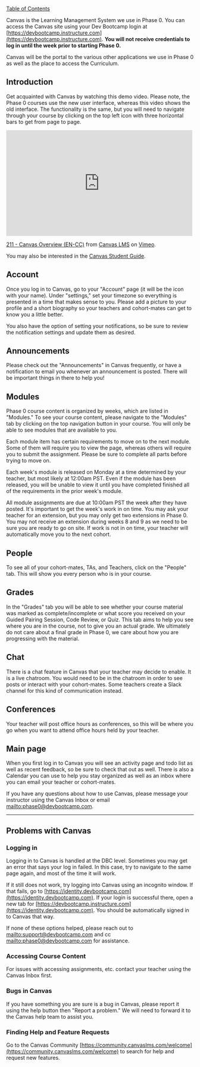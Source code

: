 [Table of Contents](README.md)

Canvas is the Learning Management System we use in Phase 0. You can access the Canvas site using your Dev Bootcamp login at [https://devbootcamp.instructure.com](https://devbootcamp.instructure.com). **You will not receive credentials to log in until the week prior to starting Phase 0.**

Canvas will be the portal to the various other applications we use in Phase 0 as well as the place to access the Curriculum.

## Introduction
Get acquainted with Canvas by watching this demo video. Please note, the Phase 0 courses use the new user interface, whereas this video shows the old interface. The functionality is the same, but you will need to navigate through your course by clicking on the top left icon with three horizontal bars to get from page to page.

<iframe src="https://player.vimeo.com/video/74677643?title=0&byline=0&portrait=0" width="500" height="284" frameborder="0" webkitallowfullscreen mozallowfullscreen allowfullscreen></iframe> <p><a href="https://vimeo.com/74677643">211 - Canvas Overview (EN-CC)</a> from <a href="https://vimeo.com/canvaslms">Canvas LMS</a> on <a href="https://vimeo.com">Vimeo</a>.</p>

You may also be interested in the [Canvas Student Guide](https://community.canvaslms.com/docs/DOC-4121).

## Account
Once you log in to Canvas, go to your "Account" page (it will be the icon with your name). Under "settings," set your timezone so everything is presented in a time that makes sense to you. Please add a picture to your profile and a short biography so your teachers and cohort-mates can get to know you a little better.

You also have the option of setting your notifications, so be sure to review the notification settings and update them as desired.

## Announcements
Please check out the "Announcements" in Canvas frequently, or have a notification to email you whenever an announcement is posted. There will be important things in there to help you!

## Modules
Phase 0 course content is organized by weeks, which are listed in "Modules." To see your course content, please navigate to the "Modules" tab by clicking on the top navigation button in your course. You will only be able to see modules that are available to you.

Each module item has certain requirements to move on to the next module. Some of them will require you to view the page, whereas others will require you to submit the assignment. Please be sure to complete all parts before trying to move on.

Each week's module is released on Monday at a time determined by your teacher, but most likely at 12:00am PST. Even if the module has been released, you will be unable to view it until you have completed finished all of the requirements in the prior week's module.

All module assignments are due at 10:00am PST the week after they have posted. It's important to get the week's work in on time. You may ask your teacher for an extension, but you may only get two extensions in Phase 0. You may not receive an extension during weeks 8 and 9 as we need to be sure you are ready to go on site. If work is not in on time, your teacher will automatically move you to the next cohort.

## People
To see all of your cohort-mates, TAs, and Teachers, click on the "People" tab. This will show you every person who is in your course.

## Grades
In the "Grades" tab you will be able to see whether your course material was marked as complete/incomplete or what score you received on your Guided Pairing Session, Code Review, or Quiz. This tab aims to help you see where you are in the course, not to give you an actual grade. We ultimately do not care about a final grade in Phase 0, we care about how you are progressing with the material.

## Chat
There is a chat feature in Canvas that your teacher may decide to enable. It is a live chatroom. You would need to be in the chatroom in order to see posts or interact with your cohort-mates. Some teachers create a Slack channel for this kind of communication instead.

## Conferences
Your teacher will post office hours as conferences, so this will be where you go when you want to attend office hours held by your teacher.

## Main page
When you first log in to Canvas you will see an activity page and todo list as well as recent feedback, so be sure to check that out as well. There is also a Calendar you can use to help you stay organized as well as an inbox where you can email your teacher or cohort-mates.


If you have any questions about how to use Canvas, please message your instructor using the Canvas Inbox or email <mailto:phase0@devbootcamp.com>.
***

## Problems with Canvas

### Logging in
Logging in to Canvas is handled at the DBC level. Sometimes you may get an error that says your log in failed. In this case, try to navigate to the same page again, and most of the time it will work.

If it still does not work, try logging into Canvas using an incognito window. If that fails, go to [https://identity.devbootcamp.com](https://identity.devbootcamp.com). If your login is successful there, open a new tab for [https://devbootcamp.instructure.com](https://identity.devbootcamp.com). You should be automatically signed in to Canvas that way.

If none of these options helped, please reach out to <mailto:support@devbootcamp.com> and cc <mailto:phase0@devbootcamp.com> for assistance.

### Accessing Course Content

For issues with accessing assignments, etc. contact your teacher using the Canvas Inbox first.

### Bugs in Canvas
If you have something you are sure is a bug in Canvas, please report it using the help button then "Report a problem." We will need to forward it to the Canvas help team to assist you.

### Finding Help and Feature Requests
Go to the Canvas Community [https://community.canvaslms.com/welcome](https://community.canvaslms.com/welcome) to search for help and request new features.
